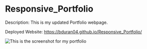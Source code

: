 # Responsive_Portfolio
Description: This is my updated Portfolio webpage. 

Deployed Website: https://bduran04.github.io/Responsive_Portfolio/

![This is the screenshot for my portfolio](assets/profile.gif)
